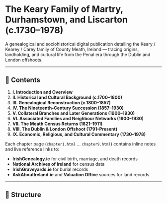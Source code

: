 # The Keary Family of Martry, Durhamstown, and Liscarton (c.1730–1978)

A genealogical and sociohistorical digital publication detailing the Keary / Kearey / Carey family of County Meath, Ireland — tracing origins, landholding, and cultural life from the Penal era through the Dublin and London offshoots.

---

## 📖 Contents
1. **I. Introduction and Overview**
2. **II. Historical and Cultural Background (c.1700–1800)**
3. **III. Genealogical Reconstruction (c.1800–1857)**
4. **IV. The Nineteenth-Century Succession (1857–1930)**
5. **V. Collateral Branches and Later Generations (1900–1930)**
6. **VI. Associated Families and Neighbour Networks (1900–1930)**
7. **VII. The Meath Census Returns (1821–1911)**
8. **VIII. The Dublin & London Offshoot (1791–Present)**
9. **IX. Economic, Religious, and Cultural Commentary (1730–1978)**

Each chapter page (`chapter1.html` … `chapter9.html`) contains inline notes and live reference links to:
- **IrishGenealogy.ie** for civil birth, marriage, and death records  
- **National Archives of Ireland** for census data  
- **IrishGraveyards.ie** for burial records  
- **AskAboutIreland.ie** and **Valuation Office** sources for land records  

---

## 🧭 Structure

